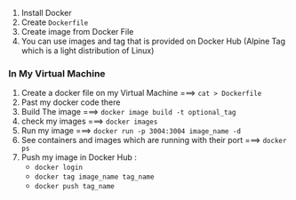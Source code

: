 1. Install Docker
2. Create `Dockerfile`
3. Create image from Docker File
4. You can use images and tag that is provided on Docker Hub (Alpine Tag which is a light distribution of Linux)

### In My Virtual Machine

1. Create a docker file on my Virtual Machine ===> `cat > Dockerfile`
2. Past my docker code there
3. Build The image ===> `docker image build -t optional_tag`
4. check my images ===> `docker images`
   <!-- -p: port   -d: detached 3004(vm port):3004(my app port)-->
5. Run my image ===> `docker run -p 3004:3004 image_name -d`
6. See containers and images which are running with their port ===> `docker ps`
7. Push my image in Docker Hub :
   - `docker login`
   - `docker tag image_name tag_name`
   - `docker push tag_name`
